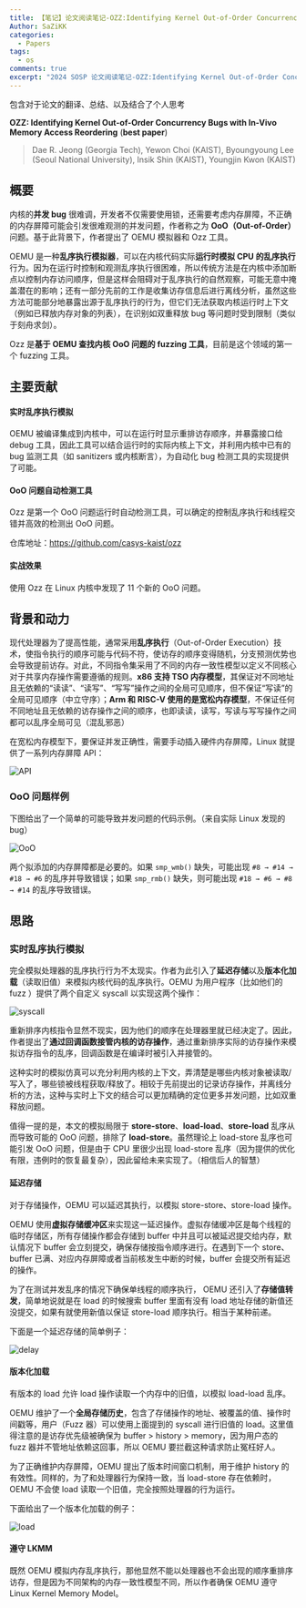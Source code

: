 ```yaml
---
title: 【笔记】论文阅读笔记-OZZ:Identifying Kernel Out-of-Order Concurrency Bugs with In-Vivo Memory Access Reordering
Author: SaZiKK
categories:
  - Papers
tags:
  - os
comments: true
excerpt: "2024 SOSP 论文阅读笔记-OZZ:Identifying Kernel Out-of-Order Concurrency Bugs with In-Vivo Memory Access Reordering"
---
```


包含对于论文的翻译、总结、以及结合了个人思考

**OZZ: Identifying Kernel Out-of-Order Concurrency Bugs with In-Vivo Memory Access Reordering** (**best paper**)
> Dae R. Jeong (Georgia Tech), Yewon Choi (KAIST), Byoungyoung Lee (Seoul National University), Insik Shin (KAIST), Youngjin Kwon (KAIST) 

## 概要

内核的**并发 bug** 很难调，开发者不仅需要使用锁，还需要考虑内存屏障，不正确的内存屏障可能会引发很难观测的并发问题，作者称之为 **OoO（Out-of-Order）** 问题。基于此背景下，作者提出了 OEMU 模拟器和 Ozz 工具。

OEMU 是一种**乱序执行模拟器**，可以在内核代码实际**运行时模拟 CPU 的乱序执行**行为。因为在运行时控制和观测乱序执行很困难，所以传统方法是在内核中添加断点以控制内存访问顺序，但是这样会阻碍对于乱序执行的自然观察，可能无意中掩盖潜在的影响；还有一部分先前的工作是收集访存信息后进行离线分析，虽然这些方法可能部分地暴露出源于乱序执行的行为，但它们无法获取内核运行时上下文（例如已释放内存对象的列表），在识别如双重释放 bug 等问题时受到限制（类似于刻舟求剑）。

Ozz 是**基于 OEMU 查找内核 OoO 问题的 fuzzing 工具**，目前是这个领域的第一个 fuzzing 工具。

## 主要贡献

#### 实时乱序执行模拟

OEMU 被编译集成到内核中，可以在运行时显示重排访存顺序，并暴露接口给 debug 工具，因此工具可以结合运行时的实际内核上下文，并利用内核中已有的 bug 监测工具（如 sanitizers 或内核断言），为自动化 bug 检测工具的实现提供了可能。

#### OoO 问题自动检测工具

Ozz 是第一个 OoO 问题运行时自动检测工具，可以确定的控制乱序执行和线程交错并高效的检测出 OoO 问题。

仓库地址：https://github.com/casys-kaist/ozz

#### 实战效果

使用 Ozz 在 Linux 内核中发现了 11 个新的 OoO 问题。

## 背景和动力

现代处理器为了提高性能，通常采用**乱序执行**（Out-of-Order Execution）技术，使指令执行的顺序可能与代码不符，使访存的顺序变得随机，分支预测优势也会导致提前访存。对此，不同指令集采用了不同的内存一致性模型以定义不同核心对于共享内存操作需要遵循的规则。**x86 支持 TSO 内存模型**，其保证对不同地址且⽆依赖的“读读”、“读写”、“写写”操作之间的全局可⻅顺序，但不保证“写读”的全局可⻅顺序（中立守序）；**Arm 和 RISC-V 使用的是宽松内存模型**，不保证任何不同地址且⽆依赖的访存操作之间的顺序，也即读读，读写，写读与写写操作之间都可以乱序全局可⻅（混乱邪恶）

在宽松内存模型下，要保证并发正确性，需要手动插入硬件内存屏障，Linux 就提供了一系列内存屏障 API：

![API](../assets/figures/papers/Ozz/API.png)

### OoO 问题样例

下图给出了一个简单的可能导致并发问题的代码示例。（来自实际 Linux 发现的 bug）

![OoO](../assets/figures/papers/Ozz/OoO.png)

两个拟添加的内存屏障都是必要的。如果 `smp_wmb()` 缺失，可能出现 `#8 → #14 → #18 → #6` 的乱序并导致错误；如果 `smp_rmb()` 缺失，则可能出现 `#18 → #6 → #8 → #14` 的乱序导致错误。

## 思路

### 实时乱序执行模拟

完全模拟处理器的乱序执行行为不太现实。作者为此引入了**延迟存储**以及**版本化加载**（读取旧值）来模拟内核代码的乱序执行。OEMU 为用户程序（比如他们的 fuzz ）提供了两个自定义 syscall 以实现这两个操作：

![syscall](../assets/figures/papers/Ozz/syscall.png)

重新排序内核指令显然不现实，因为他们的顺序在处理器里就已经决定了。因此，作者提出了**通过回调函数接管内核的访存操作**，通过重新排序实际的访存操作来模拟访存指令的乱序，回调函数是在编译时被引入并接管的。

这种实时的模拟仿真可以充分利用内核的上下文，弄清楚是哪些内核对象被读取/写入了，哪些锁被线程获取/释放了。相较于先前提出的记录访存操作，并离线分析的方法，这种与实时上下文的结合可以更加精确的定位更多并发问题，比如双重释放问题。

值得一提的是，本文的模拟局限于 **store-store**、**load-load**、**store-load** 乱序从而导致可能的 OoO 问题，排除了 **load-store**。虽然理论上 load-store 乱序也可能引发 OoO 问题，但是由于 CPU 里很少出现 load-store 乱序（因为提供的优化有限，违例时的恢复最复杂），因此留给未来实现了。（相信后人的智慧）

#### 延迟存储

对于存储操作，OEMU 可以延迟其执行，以模拟 store-store、store-load 操作。

OEMU 使用**虚拟存储缓冲区**来实现这一延迟操作。虚拟存储缓冲区是每个线程的临时存储区，所有存储操作都会存储到 buffer 中并且可以被延迟提交给内存，默认情况下 buffer 会立刻提交，确保存储按指令顺序进行。在遇到下一个 store、buffer 已满、对应内存屏障或者当前核发生中断的时候，buffer 会提交所有延迟的操作。

为了在测试并发乱序的情况下确保单线程的顺序执行， OEMU 还引入了**存储值转发**，简单地说就是在 load 的时候搜索 buffer 里面有没有 load 地址存储的新值还没提交，如果有就使用新值以保证 store-load 顺序执行。相当于某种前递。

下面是一个延迟存储的简单例子：

![delay](../assets/figures/papers/Ozz/delay.png)

#### 版本化加载

有版本的 load 允许 load 操作读取一个内存中的旧值，以模拟 load-load 乱序。

OEMU 维护了一个**全局存储历史**，包含了存储操作的地址、被覆盖的值、操作时间戳等，用户（Fuzz 器）可以使用上面提到的 syscall 进行旧值的 load。这里值得注意的是访存优先级被确保为 buffer > history > memory，因为用户态的 fuzz 器并不管地址依赖这回事，所以 OEMU 要拦截这种请求防止冤枉好人。

为了正确维护内存屏障，OEMU 提出了版本时间窗口机制，用于维护 history 的有效性。同样的，为了和处理器行为保持一致，当 load-store 存在依赖时，OEMU 不会使 load 读取一个旧值，完全按照处理器的行为运行。

下面给出了一个版本化加载的例子：

![load](../assets/figures/papers/Ozz/load.png)

#### 遵守 LKMM

既然 OEMU 模拟内存乱序执行，那他显然不能以处理器也不会出现的顺序重排序访存，但是因为不同架构的内存一致性模型不同，所以作者确保 OEMU 遵守 Linux Kernel Memory Model。